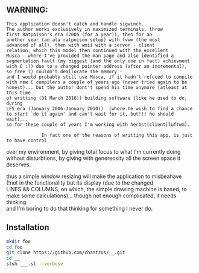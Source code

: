 ## WARNING:
    This application doesn't catch and handle sigwinch.  
    The author works exclusively in maximized terminals, throw  
    first Ratpoison's era (2005 (for a year)), then for an  
    another year (an ala ratpoison setup) with fvwm (the most  
    advanced of all), then with wmii with a server - client  
    relation, which this model then continued with the excellent  
    Musca - where I've provided the man page and also identified a  
    segmentation fault (my biggest (and the only one in fact) achievment  
    with C :)) due to a changed pointer address (after an incremental),  
    so free () couldn't deallocate the memory -  
    and I would probably still use Musca, if it hadn't refuced to compile  
    with new C compilers a couple of years ago (never tried again to be  
    honest)... but the author dont't spend his time anymore (atleast at this time  
    of writting (31 March 2016)) building software (like he used to do, during  
    LFS era (January 2006-January 2010))  (where he wish to find a chance  
    to start `do it again' and can't wait for it, but!!! he should wait)...  
    so for these couple of years I'm working with herbst(client|luftwm).  

			     In fact one of the reasons of writting this app, is just to have control  
   over my environment, by giving total focus to what I'm currently doing  
   without disturbtions, by giving with genereosity all the screen space it  
   deserves.  

   thus a simple window resizing will make the application to misbeahave  
   (!not in the functionality but its display (due to the changed  
    LINES && COLUMNS, on which, the simple drawing machine is based, to  
   make some calculations)... though not enough complicated, it needs thinking  
   and I'm boring to do that thinking for something I never do.  

## Installation

```bash
mkdir foo
cd foo
git clone https://github.com/chantzos/__.git
cd __
slsh ___.sl --verbose
```
